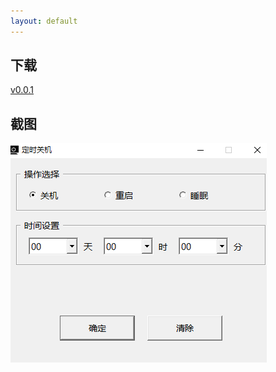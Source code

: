 ```yaml
---
layout: default
---
```


## 下载

[v0.0.1](https://github.com/yingming006/ShutdownTool/releases/download/0.0.1/ShutdownTool.exe)

## 截图

![截图](images/preview.png)
